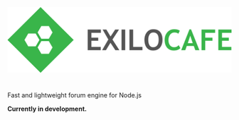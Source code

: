 ![Exilocafe Logo](https://raw.githubusercontent.com/Digital-512/external-files-1/master/exilocafe/main_logo/main_logo1.png "Exilocafe Logo")
#
Fast and lightweight forum engine for Node.js

<b>Currently in development.</b>
